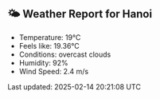 <!-- WEATHER-START -->
## 🌤 Weather Report for Hanoi

- Temperature: 19°C
- Feels like: 19.36°C
- Conditions: overcast clouds
- Humidity: 92%
- Wind Speed: 2.4 m/s

Last updated: 2025-02-14 20:21:08 UTC
<!-- WEATHER-END -->
